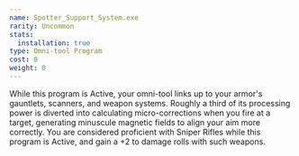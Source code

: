 ```yaml
---
name: Spotter_Support_System.exe
rarity: Uncommon
stats:
  installation: true
type: Omni-tool Program
cost: 0
weight: 0
---
```

While this program is Active, your omni-tool links up to your armor's gauntlets, scanners, and weapon systems. Roughly
a third of its processing power is diverted into calculating micro-corrections when you fire at a target, generating
minuscule magnetic fields to align your aim more correctly. You are considered proficient with Sniper Rifles while this
program is Active, and gain a +2 to damage rolls with such weapons.
